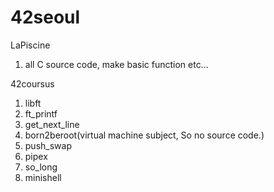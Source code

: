 # 42seoul

LaPiscine
1. all C source code, make basic function etc... 

42coursus
1. libft
2. ft_printf
3. get_next_line
4. born2beroot(virtual machine subject, So no source code.)
4. push_swap
5. pipex
6. so_long
7. minishell